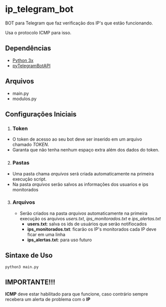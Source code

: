 # ip_telegram_bot

BOT para Telegram que faz verificação dos IP's que estão funcionando.

Usa o protocolo ICMP para isso.


## Dependências 


* [Python 3x](https://www.python.org/) 
* [pyTelegramBotAPI](https://pytba.readthedocs.io/en/latest/index.html)



## Arquivos
 * main.py
 * modulos.py



## Configurações Iniciais
1. ### Token
- O token de acesso ao seu bot deve ser inserido em um arquivo chamado *TOKEN*.
- Garanta que não tenha nenhum espaço extra além dos dados do token.


2. ### Pastas
- Uma pasta chama *arquivos* será criada automaticamente na primeira execução script.
- Na pasta *arquivos* serão salvos as informações dos usuarios e ips monitorados


3. ### Arquivos
    - Serão criados na pasta *arquivos* automaticamente na primeira execução os arquivos *users.txt*, *ips_monitorados.txt* e *ips_alertas.txt*
        - **users.txt**: salva os ids de usuários que serão notifiocados
        - **ips_monitorados.txt**: ficarão os IP's monitorados cada IP deve ficar em uma linha
        - **ips_alertas.txt**: para uso futuro


## Sintaxe de Uso 
``` python3 main.py ```



## IMPORTANTE!!!

**ICMP** deve estar habilitado para que funcione, caso contrário sempre recebera um alerta de problema com o **IP**
